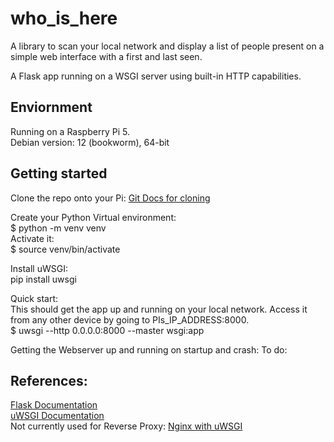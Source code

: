 # who_is_here
A library to scan your local network and display a list of people present on a simple web interface with a first and last seen. 

A Flask app running on a WSGI server using built-in HTTP capabilities.  

## Enviornment
Running on a Raspberry Pi 5.  \
Debian version: 12 (bookworm), 64-bit

## Getting started

Clone the repo onto your Pi: [Git Docs for cloning](https://docs.github.com/en/repositories/creating-and-managing-repositories/cloning-a-repository)

Create your Python Virtual environment: \
$ python -m venv venv \
Activate it: \
$ source venv/bin/activate 

Install uWSGI: \
pip install uwsgi 

Quick start: \
This should get the app up and running on your local network. Access it from any other device by going to PIs_IP_ADDRESS:8000. \
$ uwsgi --http 0.0.0.0:8000 --master wsgi:app 

Getting the Webserver up and running on startup and crash:
To do:





## References:

[Flask Documentation](https://flask.palletsprojects.com/en/stable/) \
[uWSGI Documentation](https://flask.palletsprojects.com/en/stable/deploying/uwsgi/) \
Not currently used for Reverse Proxy: [Nginx with uWSGI](https://uwsgi-docs.readthedocs.io/en/latest/Nginx.html)

